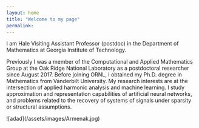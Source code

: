 ```yaml
---
layout: home
title: "Welcome to my page"
permalink: 
---
```



<p>I am Hale Visiting Assistant Professor (postdoc) in the Department of Mathematics at Georgia Institute of Technology. </p>


<p>Previously I was a member of the Computational and Applied Mathematics Group at the Oak Ridge National Laboratory as a postdoctoral researcher since August 2017.  Before joining ORNL, I obtained my Ph.D. degree in Mathematics from Vanderbilt University. My research interests are at the intersection of applied harmonic analysis and machine learning.  I study approximation and representation capabilities of artificial neural networks, and problems related to the recovery of systems of signals under sparsity or structural assumptions.
</p>
![adad](/assets/images/Armenak.jpg)

